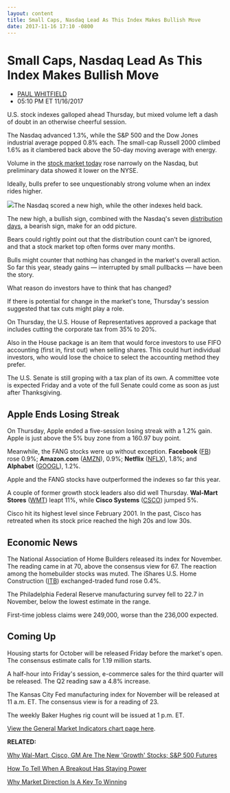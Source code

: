 ```yaml
---
layout: content
title: Small Caps, Nasdaq Lead As This Index Makes Bullish Move
date: 2017-11-16 17:10 -0800
---
```



Small Caps, Nasdaq Lead As This Index Makes Bullish Move
=========================================================




* [PAUL WHITFIELD](https://www.investors.com/author/whitfieldp/ "Posts by PAUL WHITFIELD")
* 05:10 PM ET 11/16/2017




U.S. stock indexes galloped ahead Thursday, but mixed volume left a dash of doubt in an otherwise cheerful session.




The Nasdaq advanced 1.3%, while the S&P 500 and the Dow Jones industrial average popped 0.8% each. The small-cap Russell 2000 climbed 1.6% as it clambered back above the 50-day moving average with energy.


Volume in the [stock market today](https://www.investors.com/category/market-trend/stock-market-today/) rose narrowly on the Nasdaq, but preliminary data showed it lower on the NYSE.


Ideally, bulls prefer to see unquestionably strong volume when an index rides higher.


![](https://www.investors.com/wp-content/uploads/2017/11/MP111617.png)The Nasdaq scored a new high, while the other indexes held back.


The new high, a bullish sign, combined with the Nasdaq's seven [distribution days](https://www.investors.com/how-to-invest/investors-corner/how-to-spot-a-stock-market-top/), a bearish sign, make for an odd picture.


Bears could rightly point out that the distribution count can't be ignored, and that a stock market top often forms over many months.


Bulls might counter that nothing has changed in the market's overall action. So far this year, steady gains — interrupted by small pullbacks — have been the story.


What reason do investors have to think that has changed?


If there is potential for change in the market's tone, Thursday's session suggested that tax cuts might play a role.


On Thursday, the U.S. House of Representatives approved a package that includes cutting the corporate tax from 35% to 20%.


Also in the House package is an item that would force investors to use FIFO accounting (first in, first out) when selling shares. This could hurt individual investors, who would lose the choice to select the accounting method they prefer.


The U.S. Senate is still groping with a tax plan of its own. A committee vote is expected Friday and a vote of the full Senate could come as soon as just after Thanksgiving.


Apple Ends Losing Streak
------------------------


On Thursday, Apple ended a five-session losing streak with a 1.2% gain. Apple is just above the 5% buy zone from a 160.97 buy point.


Meanwhile, the FANG stocks were up without exception. **Facebook** ([FB](https://research.investors.com/quote.aspx?symbol=FB)) rose 0.9%; **Amazon.com** ([AMZN](https://research.investors.com/quote.aspx?symbol=AMZN)), 0.9%; **Netflix** ([NFLX](https://research.investors.com/quote.aspx?symbol=NFLX)), 1.8%; and **Alphabet** ([GOOGL](https://research.investors.com/quote.aspx?symbol=GOOGL)), 1.2%.


Apple and the FANG stocks have outperformed the indexes so far this year.


A couple of former growth stock leaders also did well Thursday. **Wal-Mart Stores** ([WMT](https://research.investors.com/quote.aspx?symbol=WMT)) leapt 11%, while **Cisco Systems** ([CSCO](https://research.investors.com/quote.aspx?symbol=CSCO)) jumped 5%.


Cisco hit its highest level since February 2001. In the past, Cisco has retreated when its stock price reached the high 20s and low 30s.


Economic News
-------------


The National Association of Home Builders released its index for November. The reading came in at 70, above the consensus view for 67. The reaction among the homebuilder stocks was muted. The iShares U.S. Home Construction ([ITB](https://research.investors.com/quote.aspx?symbol=ITB)) exchanged-traded fund rose 0.4%.


The Philadelphia Federal Reserve manufacturing survey fell to 22.7 in November, below the lowest estimate in the range.


First-time jobless claims were 249,000, worse than the 236,000 expected.


Coming Up
---------


Housing starts for October will be released Friday before the market's open. The consensus estimate calls for 1.19 million starts.


A half-hour into Friday's session, e-commerce sales for the third quarter will be released. The Q2 reading saw a 4.8% increase.


The Kansas City Fed manufacturing index for November will be released at 11 a.m. ET. The consensus view is for a reading of 23.


The weekly Baker Hughes rig count will be issued at 1 p.m. ET.


[View the General Market Indicators chart page here](https://www.investors.com/wp-content/uploads/2017/11/IBD1611152557GMI.pdf).


**RELATED:**


[Why Wal-Mart, Cisco, GM Are The New 'Growth' Stocks; S&P 500 Futures](https://www.investors.com/market-trend/stock-market-today/the-new-growth-stocks-are-wal-mart-cisco-gm-sp-500-futures/)


[How To Tell When A Breakout Has Staying Power](https://www.investors.com/stock-lists/sector-leaders/chart-reading-101-support-at-10-week-line-good-to-see-post-breakout/)


[Why Market Direction Is A Key To Winning](https://www.investors.com/how-to-invest/investors-corner/the-m-in-can-slim-why-market-direction-is-key-to-winning-in-stocks/)




